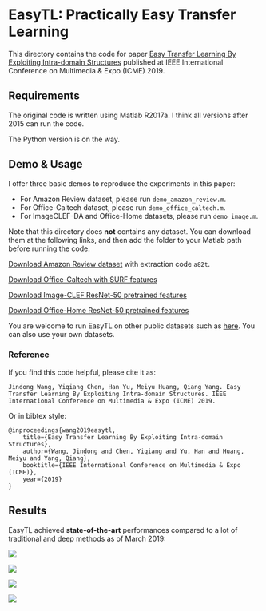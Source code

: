 # EasyTL: Practically Easy Transfer Learning

This directory contains the code for paper [Easy Transfer Learning By Exploiting Intra-domain Structures](http://jd92.wang/assets/files/a13_icme19.pdf) published at IEEE International Conference on Multimedia & Expo (ICME) 2019.

## Requirements

The original code is written using Matlab R2017a. I think all versions after 2015 can run the code.

The Python version is on the way.

## Demo & Usage

I offer three basic demos to reproduce the experiments in this paper: 

- For Amazon Review dataset, please run `demo_amazon_review.m`. 
- For Office-Caltech dataset, please run `demo_office_caltech.m`. 
- For ImageCLEF-DA and Office-Home datasets, please run `demo_image.m`.

Note that this directory does **not** contains any dataset. You can download them at the following links, and then add the folder to your Matlab path before running the code.

[Download Amazon Review dataset](https://pan.baidu.com/s/1F69rBEF9_DwrVcEjHXk96w) with extraction code `a82t`.

[Download Office-Caltech with SURF features](https://pan.baidu.com/s/1bp4g7Av)

[Download Image-CLEF ResNet-50 pretrained features](https://pan.baidu.com/s/16wBgDJI6drA0oYq537h4FQ)

[Download Office-Home ResNet-50 pretrained features](https://pan.baidu.com/s/1qvcWJCXVG8JkZnoM4BVoGg)

You are welcome to run EasyTL on other public datasets such as [here](https://github.com/jindongwang/transferlearning/blob/master/data/dataset.md). You can also use your own datasets.

### Reference

If you find this code helpful, please cite it as:

`
Jindong Wang, Yiqiang Chen, Han Yu, Meiyu Huang, Qiang Yang. Easy Transfer Learning By Exploiting Intra-domain Structures. IEEE International Conference on Multimedia & Expo (ICME) 2019.
`

Or in bibtex style:

```
@inproceedings{wang2019easytl,
    title={Easy Transfer Learning By Exploiting Intra-domain Structures},
    author={Wang, Jindong and Chen, Yiqiang and Yu, Han and Huang, Meiyu and Yang, Qiang},
    booktitle={IEEE International Conference on Multimedia & Expo (ICME)},
    year={2019}
}
```

## Results

EasyTL achieved **state-of-the-art** performances compared to a lot of traditional and deep methods as of March 2019:

![](https://s2.ax1x.com/2019/04/02/A6UMoF.png)

![](https://s2.ax1x.com/2019/04/02/A6VOIO.png)

![](https://s2.ax1x.com/2019/04/02/A6NbIe.png)

![](https://s2.ax1x.com/2019/04/02/A6ZrFO.png)